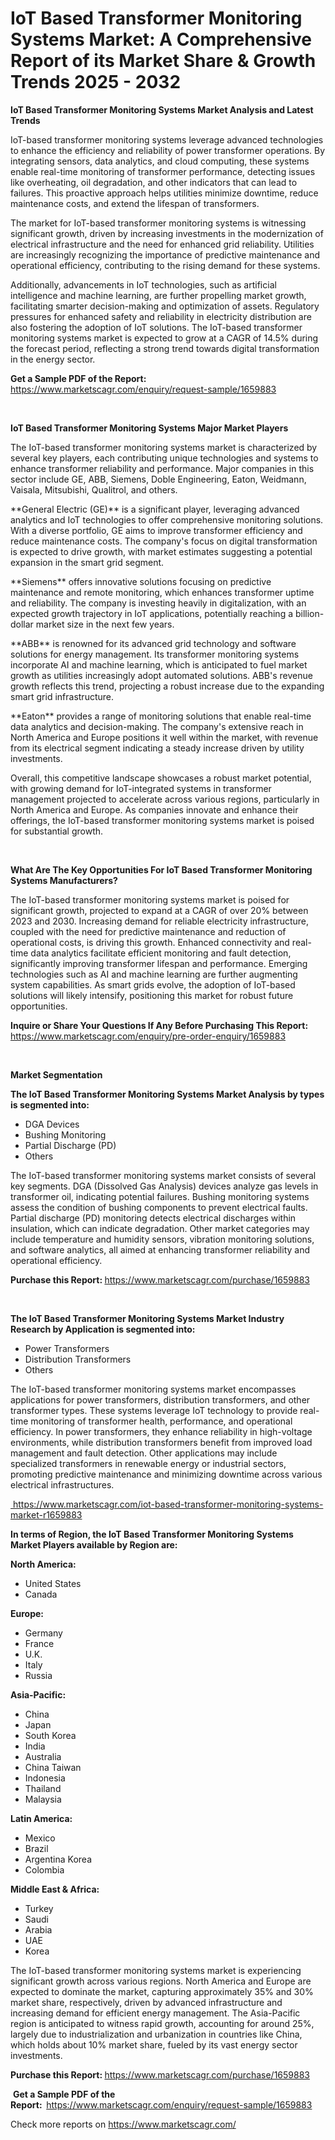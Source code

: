 <p><h1>IoT Based Transformer Monitoring Systems Market: A Comprehensive Report of its Market Share & Growth Trends 2025 - 2032</h1></p><p><strong>IoT Based Transformer Monitoring Systems Market Analysis and Latest Trends</strong></p>
<p><p>IoT-based transformer monitoring systems leverage advanced technologies to enhance the efficiency and reliability of power transformer operations. By integrating sensors, data analytics, and cloud computing, these systems enable real-time monitoring of transformer performance, detecting issues like overheating, oil degradation, and other indicators that can lead to failures. This proactive approach helps utilities minimize downtime, reduce maintenance costs, and extend the lifespan of transformers.</p><p>The market for IoT-based transformer monitoring systems is witnessing significant growth, driven by increasing investments in the modernization of electrical infrastructure and the need for enhanced grid reliability. Utilities are increasingly recognizing the importance of predictive maintenance and operational efficiency, contributing to the rising demand for these systems.</p><p>Additionally, advancements in IoT technologies, such as artificial intelligence and machine learning, are further propelling market growth, facilitating smarter decision-making and optimization of assets. Regulatory pressures for enhanced safety and reliability in electricity distribution are also fostering the adoption of IoT solutions. The IoT-based transformer monitoring systems market is expected to grow at a CAGR of 14.5% during the forecast period, reflecting a strong trend towards digital transformation in the energy sector.</p></p>
<p><strong>Get a Sample PDF of the Report:&nbsp;</strong> <a href="https://www.marketscagr.com/enquiry/request-sample/1659883?utm_campaign=1126&utm_medium=2&utm_source=Github&utm_content=ia&utm_term=17012025&utm_id=iot-based-transformer-monitoring-systems">https://www.marketscagr.com/enquiry/request-sample/1659883</a></p>
<p>&nbsp;</p>
<p><strong>IoT Based Transformer Monitoring Systems Major Market Players</strong></p>
<p><p>The IoT-based transformer monitoring systems market is characterized by several key players, each contributing unique technologies and systems to enhance transformer reliability and performance. Major companies in this sector include GE, ABB, Siemens, Doble Engineering, Eaton, Weidmann, Vaisala, Mitsubishi, Qualitrol, and others.</p><p>**General Electric (GE)** is a significant player, leveraging advanced analytics and IoT technologies to offer comprehensive monitoring solutions. With a diverse portfolio, GE aims to improve transformer efficiency and reduce maintenance costs. The company's focus on digital transformation is expected to drive growth, with market estimates suggesting a potential expansion in the smart grid segment.</p><p>**Siemens** offers innovative solutions focusing on predictive maintenance and remote monitoring, which enhances transformer uptime and reliability. The company is investing heavily in digitalization, with an expected growth trajectory in IoT applications, potentially reaching a billion-dollar market size in the next few years.</p><p>**ABB** is renowned for its advanced grid technology and software solutions for energy management. Its transformer monitoring systems incorporate AI and machine learning, which is anticipated to fuel market growth as utilities increasingly adopt automated solutions. ABB's revenue growth reflects this trend, projecting a robust increase due to the expanding smart grid infrastructure.</p><p>**Eaton** provides a range of monitoring solutions that enable real-time data analytics and decision-making. The company's extensive reach in North America and Europe positions it well within the market, with revenue from its electrical segment indicating a steady increase driven by utility investments.</p><p>Overall, this competitive landscape showcases a robust market potential, with growing demand for IoT-integrated systems in transformer management projected to accelerate across various regions, particularly in North America and Europe. As companies innovate and enhance their offerings, the IoT-based transformer monitoring systems market is poised for substantial growth.</p></p>
<p>&nbsp;</p>
<p><strong>What Are The Key Opportunities For IoT Based Transformer Monitoring Systems Manufacturers?</strong></p>
<p><p>The IoT-based transformer monitoring systems market is poised for significant growth, projected to expand at a CAGR of over 20% between 2023 and 2030. Increasing demand for reliable electricity infrastructure, coupled with the need for predictive maintenance and reduction of operational costs, is driving this growth. Enhanced connectivity and real-time data analytics facilitate efficient monitoring and fault detection, significantly improving transformer lifespan and performance. Emerging technologies such as AI and machine learning are further augmenting system capabilities. As smart grids evolve, the adoption of IoT-based solutions will likely intensify, positioning this market for robust future opportunities.</p></p>
<p><strong>Inquire or Share Your Questions If Any Before Purchasing This Report:</strong> <a href="https://www.marketscagr.com/enquiry/pre-order-enquiry/1659883?utm_campaign=1126&utm_medium=2&utm_source=Github&utm_content=ia&utm_term=17012025&utm_id=iot-based-transformer-monitoring-systems">https://www.marketscagr.com/enquiry/pre-order-enquiry/1659883</a></p>
<p>&nbsp;</p>
<p><strong>Market Segmentation</strong></p>
<p><strong>The IoT Based Transformer Monitoring Systems Market Analysis by types is segmented into:</strong></p>
<p><ul><li>DGA Devices</li><li>Bushing Monitoring</li><li>Partial Discharge (PD)</li><li>Others</li></ul></p>
<p><p>The IoT-based transformer monitoring systems market consists of several key segments. DGA (Dissolved Gas Analysis) devices analyze gas levels in transformer oil, indicating potential failures. Bushing monitoring systems assess the condition of bushing components to prevent electrical faults. Partial discharge (PD) monitoring detects electrical discharges within insulation, which can indicate degradation. Other market categories may include temperature and humidity sensors, vibration monitoring solutions, and software analytics, all aimed at enhancing transformer reliability and operational efficiency.</p></p>
<p><strong>Purchase this Report:&nbsp;</strong><a href="https://www.marketscagr.com/purchase/1659883?utm_campaign=1126&utm_medium=2&utm_source=Github&utm_content=ia&utm_term=17012025&utm_id=iot-based-transformer-monitoring-systems">https://www.marketscagr.com/purchase/1659883</a></p>
<p>&nbsp;</p>
<p><strong>The IoT Based Transformer Monitoring Systems Market Industry Research by Application is segmented into:</strong></p>
<p><ul><li>Power Transformers</li><li>Distribution Transformers</li><li>Others</li></ul></p>
<p><p>The IoT-based transformer monitoring systems market encompasses applications for power transformers, distribution transformers, and other transformer types. These systems leverage IoT technology to provide real-time monitoring of transformer health, performance, and operational efficiency. In power transformers, they enhance reliability in high-voltage environments, while distribution transformers benefit from improved load management and fault detection. Other applications may include specialized transformers in renewable energy or industrial sectors, promoting predictive maintenance and minimizing downtime across various electrical infrastructures.</p></p>
<p><a href="https://www.marketscagr.com/iot-based-transformer-monitoring-systems-market-r1659883?utm_campaign=1126&utm_medium=2&utm_source=Github&utm_content=ia&utm_term=17012025&utm_id=iot-based-transformer-monitoring-systems">&nbsp;https://www.marketscagr.com/iot-based-transformer-monitoring-systems-market-r1659883</a></p>
<p><strong>In terms of Region, the IoT Based Transformer Monitoring Systems Market Players available by Region are:</strong></p>
<p>
    <p> <strong> North America: </strong>
        <ul>
            <li>United States</li>
            <li>Canada</li>
        </ul>
        </p> 
    <p> <strong> Europe: </strong>
        <ul>
            <li>Germany</li>
            <li>France</li>
            <li>U.K.</li>
            <li>Italy</li>
            <li>Russia</li>
        </ul>
        </p> 
    <p> <strong> Asia-Pacific: </strong>
        <ul>
            <li>China</li>
            <li>Japan</li>
            <li>South Korea</li>
            <li>India</li>
            <li>Australia</li>
            <li>China Taiwan</li>
            <li>Indonesia</li>
            <li>Thailand</li>
            <li>Malaysia</li>
        </ul>
        </p> 
    <p> <strong> Latin America: </strong>
        <ul>
            <li>Mexico</li>
            <li>Brazil</li>
            <li>Argentina Korea</li>
            <li>Colombia</li>
        </ul>
        </p> 
    <p> <strong> Middle East & Africa: </strong>
        <ul>
            <li>Turkey</li>
            <li>Saudi</li>
            <li>Arabia</li>
            <li>UAE</li>
            <li>Korea</li>
        </ul>
    </p>
    </p>
<p><p>The IoT-based transformer monitoring systems market is experiencing significant growth across various regions. North America and Europe are expected to dominate the market, capturing approximately 35% and 30% market share, respectively, driven by advanced infrastructure and increasing demand for efficient energy management. The Asia-Pacific region is anticipated to witness rapid growth, accounting for around 25%, largely due to industrialization and urbanization in countries like China, which holds about 10% market share, fueled by its vast energy sector investments.</p></p>
<p><strong>Purchase this Report: </strong><a href="https://www.marketscagr.com/purchase/1659883?utm_campaign=1126&utm_medium=2&utm_source=Github&utm_content=ia&utm_term=17012025&utm_id=iot-based-transformer-monitoring-systems">https://www.marketscagr.com/purchase/1659883</a></p>
<p>&nbsp;<strong>Get a Sample PDF of the Report:&nbsp;&nbsp;</strong><a href="https://www.marketscagr.com/enquiry/request-sample/1659883?utm_campaign=1126&utm_medium=2&utm_source=Github&utm_content=ia&utm_term=17012025&utm_id=iot-based-transformer-monitoring-systems">https://www.marketscagr.com/enquiry/request-sample/1659883</a></p>
<p><strong></strong></p>
<p>Check more reports on <a href="https://www.marketscagr.com/?utm_campaign=1126&utm_medium=2&utm_source=Github&utm_content=ia&utm_term=17012025&utm_id=iot-based-transformer-monitoring-systems">https://www.marketscagr.com/</a></p>